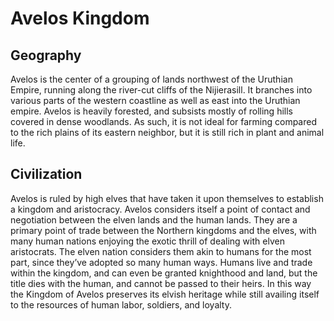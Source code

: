 # Avelos Kingdom

## Geography

Avelos is the center of a grouping of lands northwest of the Uruthian Empire, running along the river-cut cliffs of the Nijierasill. It branches into various parts of the western coastline as well as east into the Uruthian empire. Avelos is heavily forested, and subsists mostly of rolling hills covered in dense woodlands. As such, it is not ideal for farming compared to the rich plains of its eastern neighbor, but it is still rich in plant and animal life.

## Civilization

Avelos is ruled by high elves that have taken it upon themselves to establish a kingdom and aristocracy. Avelos considers itself a point of contact and negotiation between the elven lands and the human lands. They are a primary point of trade between the Northern kingdoms and the elves, with many human nations enjoying the exotic thrill of dealing with elven aristocrats. The elven nation considers them akin to humans for the most part, since they’ve adopted so many human ways. Humans live and trade within the kingdom, and can even be granted knighthood and land, but the title dies with the human, and cannot be passed to their heirs. In this way the Kingdom of Avelos preserves its elvish heritage while still availing itself to the resources of human labor, soldiers, and loyalty.